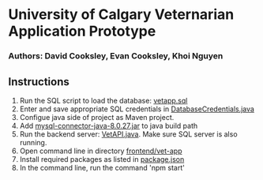 # University of Calgary Veternarian Application Prototype
### Authors: David Cooksley, Evan Cooksley, Khoi Nguyen

## Instructions
1. Run the SQL script to load the database: [vetapp.sql](https://github.com/Software-Engineering-Courses-Moshirpour/final-project-uofeng607-666/blob/main/database/vetapp.sql)  
2. Enter and save appropriate SQL credentials in [DatabaseCredentials.java](https://github.com/Software-Engineering-Courses-Moshirpour/final-project-uofeng607-666/blob/main/src/main/java/jdbc/DatabaseCredentials.java)
3. Configue java side of project as Maven project. 
4. Add [mysql-connector-java-8.0.27.jar](https://github.com/Software-Engineering-Courses-Moshirpour/final-project-uofeng607-666/blob/main/mysql-connector-java-8.0.27.jar) to java build path
5. Run the backend server: [VetAPI.java](https://github.com/Software-Engineering-Courses-Moshirpour/final-project-uofeng607-666/blob/main/src/main/java/app/VetAPI.java). Make sure SQL server is also running.
6. Open command line in directory [frontend/vet-app](https://github.com/Software-Engineering-Courses-Moshirpour/final-project-uofeng607-666/tree/main/frontend/vet-app)
7. Install required packages as listed in [package.json](https://github.com/Software-Engineering-Courses-Moshirpour/final-project-uofeng607-666/blob/main/frontend/vet-app/package.json)
8. In the command line, run the command 'npm start'
